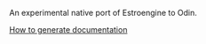 An experimental native port of Estroengine to Odin.

[How to generate documentation](https://odin-lang.org/news/new-package-documentation/)
